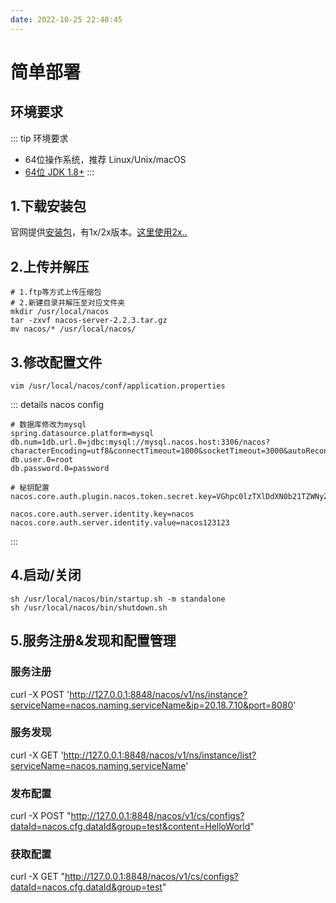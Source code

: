 ```yaml
---
date: 2022-10-25 22:48:45
---
```

# 简单部署

## 环境要求
::: tip 环境要求
- 64位操作系统，推荐 Linux/Unix/macOS
- [64位 JDK 1.8+](../jdk/install.md)
:::

## 1.下载安装包
官网提供[安装包](https://github.com/alibaba/nacos/releases?page=1)，有1x/2x版本。[这里使用2x..](https://nacos.io/zh-cn/docs/v2/quickstart/quick-start.html)

## 2.上传并解压
```shell
# 1.ftp等方式上传压缩包
# 2.新建目录并解压至对应文件夹
mkdir /usr/local/nacos
tar -zxvf nacos-server-2.2.3.tar.gz 
mv nacos/* /usr/local/nacos/
```

## 3.修改配置文件
```shell
vim /usr/local/nacos/conf/application.properties
```
::: details nacos config
```properties
# 数据库修改为mysql
spring.datasource.platform=mysql
db.num=1db.url.0=jdbc:mysql://mysql.nacos.host:3306/nacos?characterEncoding=utf8&connectTimeout=1000&socketTimeout=3000&autoReconnect=true&useUnicode=true&useSSL=false&serverTimezone=UTC
db.user.0=root
db.password.0=password

# 秘钥配置
nacos.core.auth.plugin.nacos.token.secret.key=VGhpc0lzTXlDdXN0b21TZWNyZXRLZXkwMTIzNDU2Nzg=

nacos.core.auth.server.identity.key=nacos
nacos.core.auth.server.identity.value=nacos123123
```
:::

## 4.启动/关闭
```shell
sh /usr/local/nacos/bin/startup.sh -m standalone
sh /usr/local/nacos/bin/shutdown.sh 
```

## 5.服务注册&发现和配置管理
### 服务注册
curl -X POST 'http://127.0.0.1:8848/nacos/v1/ns/instance?serviceName=nacos.naming.serviceName&ip=20.18.7.10&port=8080'

### 服务发现
curl -X GET 'http://127.0.0.1:8848/nacos/v1/ns/instance/list?serviceName=nacos.naming.serviceName'

### 发布配置
curl -X POST "http://127.0.0.1:8848/nacos/v1/cs/configs?dataId=nacos.cfg.dataId&group=test&content=HelloWorld"

### 获取配置
curl -X GET "http://127.0.0.1:8848/nacos/v1/cs/configs?dataId=nacos.cfg.dataId&group=test"